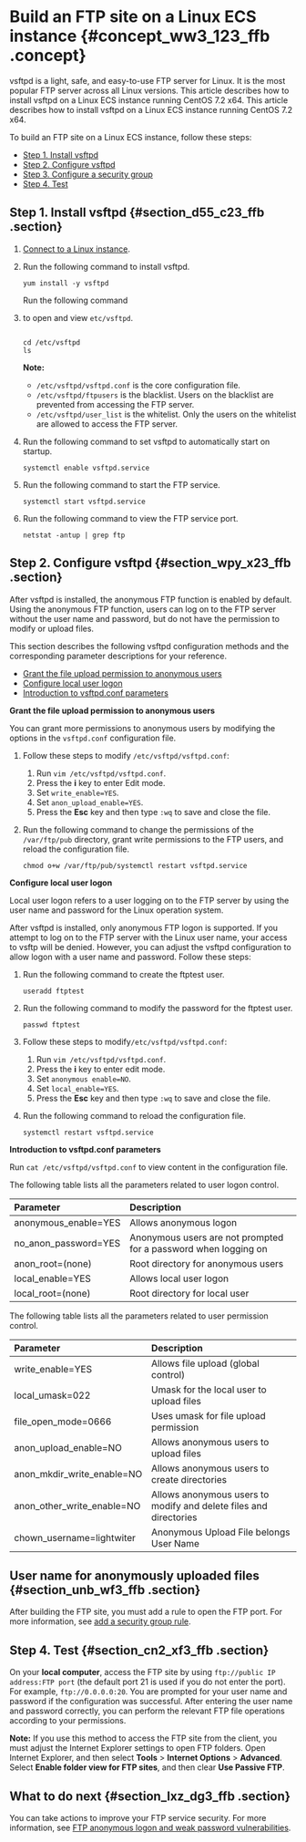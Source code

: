 # Build an FTP site on a Linux ECS instance {#concept_ww3_123_ffb .concept}

vsftpd is a light, safe, and easy-to-use FTP server for Linux. It is the most popular FTP server across all Linux versions. This article describes how to install vsftpd on a Linux ECS instance running CentOS 7.2 x64. This article describes how to install vsftpd on a Linux ECS instance running CentOS 7.2 x64.

To build an FTP site on a Linux ECS instance, follow these steps:

-   [Step 1. Install vsftpd](https://www.alibabacloud.com/#Step1)
-   [Step 2. Configure vsftpd](https://www.alibabacloud.com/#Step2)
-   [Step 3. Configure a security group](https://www.alibabacloud.com/#Step3)
-   [Step 4. Test](https://www.alibabacloud.com/#Step4)

## Step 1. Install vsftpd {#section_d55_c23_ffb .section}

1.  [Connect to a Linux instance](https://www.alibabacloud.com/help/zh/doc-detail/25434.htm).
2.  Run the following command to install vsftpd.

    ```
    yum install -y vsftpd
    ```

    Run the following command

3.  to open and view `etc/vsftpd`.

    ```
    
    cd /etc/vsftpd
    ls
    ```

    **Note:** 

    -   `/etc/vsftpd/vsftpd.conf` is the core configuration file.
    -   `/etc/vsftpd/ftpusers` is the blacklist. Users on the blacklist are prevented from accessing the FTP server.
    -   `/etc/vsftpd/user_list` is the whitelist. Only the users on the whitelist are allowed to access the FTP server.
4.  Run the following command to set vsftpd to automatically start on startup.

    ```
    systemctl enable vsftpd.service
    ```

5.  Run the following command to start the FTP service.

    ```
    systemctl start vsftpd.service
    ```

6.  Run the following command to view the FTP service port.

    ```
    netstat -antup | grep ftp
    ```


## Step 2. Configure vsftpd {#section_wpy_x23_ffb .section}

After vsftpd is installed, the anonymous FTP function is enabled by default. Using the anonymous FTP function, users can log on to the FTP server without the user name and password, but do not have the permission to modify or upload files.

This section describes the following vsftpd configuration methods and the corresponding parameter descriptions for your reference.

-   [Grant the file upload permission to anonymous users](https://www.alibabacloud.com/#anonymous)
-   [Configure local user logon](https://www.alibabacloud.com/#localuser)
-   [Introduction to vsftpd.conf parameters](https://www.alibabacloud.com/#parameter)

**Grant the file upload permission to anonymous users**

You can grant more permissions to anonymous users by modifying the options in the `vsftpd.conf` configuration file.

1.  Follow these steps to modify `/etc/vsftpd/vsftpd.conf`:
    1.  Run `vim /etc/vsftpd/vsftpd.conf`.
    2.  Press the **i** key to enter Edit mode.
    3.  Set `write_enable=YES`.
    4.  Set `anon_upload_enable=YES`.
    5.  Press the **Esc** key and then type `:wq` to save and close the file.
2.  Run the following command to change the permissions of the `/var/ftp/pub` directory, grant write permissions to the FTP users, and reload the configuration file.

    ```
    chmod o+w /var/ftp/pub/systemctl restart vsftpd.service
    ```


**Configure local user logon**

Local user logon refers to a user logging on to the FTP server by using the user name and password for the Linux operation system.

After vsftpd is installed, only anonymous FTP logon is supported. If you attempt to log on to the FTP server with the Linux user name, your access to vsftp will be denied. However, you can adjust the vsftpd configuration to allow logon with a user name and password. Follow these steps:

1.  Run the following command to create the ftptest user.

    ```
    useradd ftptest
    ```

2.  Run the following command to modify the password for the ftptest user.

    ```
    passwd ftptest
    ```

3.  Follow these steps to modify`/etc/vsftpd/vsftpd.conf`:
    1.  Run `vim /etc/vsftpd/vsftpd.conf`.
    2.  Press the **i** key to enter edit mode.
    3.  Set `anonymous enable=NO`.
    4.  Set `local_enable=YES`.
    5.  Press the **Esc** key and then type `:wq` to save and close the file.
4.  Run the following command to reload the configuration file.

    ```
    systemctl restart vsftpd.service
    ```


**Introduction to vsftpd.conf parameters**

Run `cat /etc/vsftpd/vsftpd.conf` to view content in the configuration file.

The following table lists all the parameters related to user logon control.

|Parameter|Description|
|:--------|:----------|
|anonymous\_enable=YES|Allows anonymous logon|
|no\_anon\_password=YES|Anonymous users are not prompted for a password when logging on|
|anon\_root=\(none\)|Root directory for anonymous users|
|local\_enable=YES|Allows local user logon|
|local\_root=\(none\)|Root directory for local user|

The following table lists all the parameters related to user permission control.

|Parameter|Description|
|:--------|:----------|
|write\_enable=YES|Allows file upload \(global control\)|
|local\_umask=022|Umask for the local user to upload files|
|file\_open\_mode=0666|Uses umask for file upload permission|
|anon\_upload\_enable=NO|Allows anonymous users to upload files|
|anon\_mkdir\_write\_enable=NO|Allows anonymous users to create directories|
|anon\_other\_write\_enable=NO|Allows anonymous users to modify and delete files and directories|
|chown\_username=lightwiter|Anonymous Upload File belongs User Name|

## User name for anonymously uploaded files {#section_unb_wf3_ffb .section}

After building the FTP site, you must add a rule to open the FTP port. For more information, see [add a security group rule](https://www.alibabacloud.com/help/zh/doc-detail/25471.htm).

## Step 4. Test {#section_cn2_xf3_ffb .section}

On your **local computer**, access the FTP site by using `ftp://public IP address:FTP port` \(the default port 21 is used if you do not enter the port\). For example, `ftp://0.0.0.0:20`. You are prompted for your user name and password if the configuration was successful. After entering the user name and password correctly, you can perform the relevant FTP file operations according to your permissions.

**Note:** If you use this method to access the FTP site from the client, you must adjust the Internet Explorer settings to open FTP folders. Open Internet Explorer, and then select **Tools** \> **Internet Options** \> **Advanced**. Select **Enable folder view for FTP sites**, and then clear **Use Passive FTP**.

## What to do next {#section_lxz_dg3_ffb .section}

You can take actions to improve your FTP service security. For more information, see [FTP anonymous logon and weak password vulnerabilities](https://www.alibabacloud.com/help/zh/doc-detail/37452.htm).

